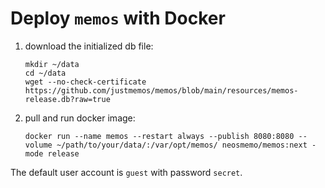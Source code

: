 # Deploy `memos` with Docker

1. download the initialized db file:

   ```shell
   mkdir ~/data
   cd ~/data
   wget --no-check-certificate https://github.com/justmemos/memos/blob/main/resources/memos-release.db?raw=true
   ```

2. pull and run docker image:

   ```docker
   docker run --name memos --restart always --publish 8080:8080 --volume ~/path/to/your/data/:/var/opt/memos/ neosmemo/memos:next -mode release
   ```

The default user account is `guest` with password `secret`.
